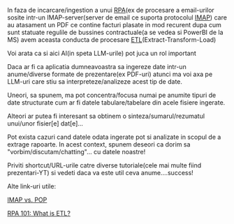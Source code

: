 
In faza de incarcare/ingestion a unui [RPA](https://www.sap.com/romania/products/technology-platform/process-automation/what-is-rpa.html)(ex de procesare a email-urilor sosite intr-un IMAP-server(server de email ce suporta protocolul [IMAP](https://ro.wikipedia.org/wiki/IMAP)) care au atasament un PDF ce contine facturi plasate in mod recurent dupa cum sunt statuate regulile de bussines contractuale(a se vedea si PowerBI de la MS) avem aceasta conducta de procesare [ETL](https://www.oracle.com/ro/integration/what-is-etl/)(Extract-Transform-Load)

Voi arata ca si aici AI(in speta LLM-urile) pot juca un rol important

Daca ar fi ca aplicatia dumneavoastra sa ingereze date intr-un anume/diverse formate de prezentare(ex PDF-uri) atunci ma voi axa pe LLM-uri care stiu sa interpreteze/analizeze acest tip de date.

Uneori, sa spunem, ma pot concentra/focusa numai pe anumite tipuri de date structurate cum ar fi datele tabulare/tabelare din acele fisiere ingerate.

Alteori ar putea fi interesant sa obtinem o sinteza/sumarul/rezumatul unui/unor fisier[e] dat[e]...

Pot exista cazuri cand datele odata ingerate pot si analizate in scopul de a extrage rapoarte. In acest context, spunem deseori ca dorim sa "vorbim/discutam/chatting"... cu datele noastre!

Priviti shortcut/URL-urile catre diverse tutoriale(cele mai multe fiind prezentari-YT) si vedeti daca va este util ceva anume....success!

Alte link-uri utile:

[IMAP vs. POP](https://support.microsoft.com/en-us/office/what-is-the-difference-between-pop-and-imap-85c0e47f-931d-4035-b409-af3318b194a8)

[RPA 101: What is ETL?](https://electroneek.com/blog/rpa-101-what-is-etl/)
